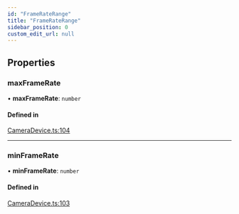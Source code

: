 ```yaml
---
id: "FrameRateRange"
title: "FrameRateRange"
sidebar_position: 0
custom_edit_url: null
---
```


## Properties

### maxFrameRate

• **maxFrameRate**: `number`

#### Defined in

[CameraDevice.ts:104](https://github.com/mrousavy/react-native-vision-camera/blob/c2fb5bf1/src/CameraDevice.ts#L104)

___

### minFrameRate

• **minFrameRate**: `number`

#### Defined in

[CameraDevice.ts:103](https://github.com/mrousavy/react-native-vision-camera/blob/c2fb5bf1/src/CameraDevice.ts#L103)
